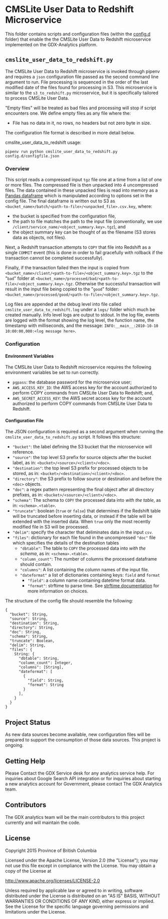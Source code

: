 # CMSLite User Data to Redshift Microservice

This folder contains scripts and configuration files (within the [config.d](./config.d/) folder) that enable the the CMSLite User Data to Redshift microservice implemented on the GDX-Analytics platform.

## `cmslite_user_data_to_redshift.py`

The CMSLite User Data to Redshift microservice is invoked through pipenv and requires a `json` configuration file passed as the second command line argument to run. File processing is sequenced in the order of the last modified date of the files found for processing in S3. This microservice is similar to the `s3_to_redshift.py` microservice, but it is specifically tailored to process CMSLite User Data.

"Empty files" will be treated as bad files and processing will stop if script encounters one. We define empty files as any file where the:
* File has no data in it, no rows, no headers but not zero byte in size.

The configuration file format is described in more detail below.

cmslite_user_data_to_redshift usage:

```
pipenv run python cmslite_user_data_to_redshift.py config.d/configfile.json
```

### Overview

This script reads a compressed input `tgz` file one at a time from a list of one or more files. The compressed file is then unpacked into 4 uncompressed files. The data contained in these unpacked files is read into memory as a [Pandas dataframe](https://pandas.pydata.org/pandas-docs/stable/reference/frame.html) which is manipulated according to options set in the config file. The final dataframe is written out to S3 as `<bucket_name>/batch/<path-to-file>/<unpacked_file>.csv.key`, where:
- the bucket is specified from the configuration file,
- the path to file matches the path to the input file (conventionally, we use `/client/service_name/<object_summary.key>.tgz`), and
- the object summary key can be thought of as the filename (S3 stores data as objects, not files).

Next, a Redshift transaction attempts to `COPY` that file into Redshift as a single `COMMIT` event (this is done in order to fail gracefully with rollback if the transaction cannot be completed successfully).

Finally, if the transaction failed then the input is copied from `<bucket_name>/client/<path-to-file>/<object_summary.key>.tgz` to the "`bad`" folder at `<bucket_name>/processed/bad/<path-to-file>/<object_summary.key>.tgz`. Otherwise the successful transaction will result in the input file being copied to the "`good`" folder: `<bucket_name>/processed/good/<path-to-file>/<object_summary.key>.tgz`.

Log files are appended at the debug level into file called `cmslite_user_data_to_redshift.log` under a `logs/` folder which much be created manually. Info level logs are output to stdout. In the log file, events are logged with the format showing the log level, the function name, the timestamp with milliseconds, and the message: `INFO:__main__:2010-10-10 10:00:00,000:<log message here>`.

### Configuration

#### Environment Variables

The CMSLite User Data to Redshift microservice requires the following environment variables be set to run correctly.

- `pgpass`: the database password for the microservice user;
- `AWS_ACCESS_KEY_ID`: the AWS access key for the account authorized to perform COPY commands from CMSLite User Data to Redshift; and,
- `AWS_SECRET_ACCESS_KEY`: the AWS secret access key for the account authorized to perform COPY commands from CMSLite User Data to Redshift.

#### Configuration File

The JSON configuration is required as a second argument when running the `cmslite_user_data_to_redshift.py` script. It follows this structure:

- `"bucket"`: the label defining the S3 bucket that the microservice will reference.
- `"source"`: the top level S3 prefix for source objects after the bucket label, as in: `<bucket>/<source>/<client>/<doc>`.
- `"destination"`: the top level S3 prefix for processed objects to be stored, as in: `<bucket>/<destination>/<client>/<doc>`.
- `"directory"`: the S3 prefix to follow source or destination and before the `<doc>` objects.
- `"doc"`: a regex pattern representing the final object after all directory prefixes, as in: `<bucket>/<source>/<client>/<doc>`.
- `"schema"`: The schema to `COPY` the processed data into _with the table_, as in: `<schema>.<table>`.
- `"truncate"`: boolean (`true` or `false`) that determines if the Redshift table will be truncated before inserting data, or instead if the table will be extended with the inserted data. When `true` only the most recently modified file in S3 will be processed.
- `"delim"`: specify the character that deliminates data in the input `csv`.
- `"files"`: dictionary for each file found in the uncompressed `"doc"`  file which specifies the details of the destination tables
  - `"dbtable"`: The table to `COPY` the processed data into _with the schema_, as in: `<schema>.<table>`.
  - `"column_count"`: The number of columns the processed dataframe should contain.
  - `"columns"`: A list containing the column names of the input file.
  - `"dateformat"` a list of dictionaries containing keys: `field` and `format`
    - `"field"`: a column name containing datetime format data.
    - `"format"`: strftime to parse time. See [strftime documentation](https://docs.python.org/3/library/datetime.html#strftime-and-strptime-behavior) for more information on choices.


The structure of the config file should resemble the following:

```
{
  "bucket": String,
  "source": String,
  "destination": String,
  "directory": String,
  "doc": String,
  "schema": String,
  "truncate": Boolean,
  "delim": String,
  "files": {
    String: {
      "dbtable": String,
      "column_count": Integer,
      "columns": [String],
      "dateformat": [
        {
          "field": String,
          "format": String
        }
      ],
    }
  }
}
```


## Project Status

As new data sources become available, new configuration files will be prepared to support the consumption of those data sources. This project is ongoing.

## Getting Help

Please Contact the GDX Service desk for any analytics service help. For inquiries about Google Search API integration or for inquiries about starting a new analytics account for Government, please contact The GDX Analytics team.

## Contributors

The GDX analytics team will be the main contributors to this project currently and will maintain the code.

## License

Copyright 2015 Province of British Columbia

Licensed under the Apache License, Version 2.0 (the "License");
you may not use this file except in compliance with the License.
You may obtain a copy of the License at

   http://www.apache.org/licenses/LICENSE-2.0

Unless required by applicable law or agreed to in writing, software
distributed under the License is distributed on an "AS IS" BASIS,
WITHOUT WARRANTIES OR CONDITIONS OF ANY KIND, either express or implied.
See the License for the specific language governing permissions and limitations under the License.

